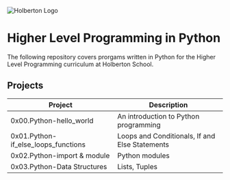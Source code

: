 ![Holberton Logo](https://camo.githubusercontent.com/64c35dd60391e2c90277729276aa86cc921b0ad2/68747470733a2f2f692e6962622e636f2f546b32425a79542f776f72646d61726b2d63686572727937322e706e67)
# Higher Level Programming in Python 

The following repository covers prorgams written in Python for the Higher Level Programming curriculum at Holberton School.

## Projects
| Project | Description |
| --- | --- |
| 0x00.Python-hello_world |  An introduction to Python programming |
| 0x01.Python-if_else_loops_functions | Loops and Conditionals, If and Else Statements |
| 0x02.Python-import & module | Python modules |
| 0x03.Python-Data Structures | Lists, Tuples |
